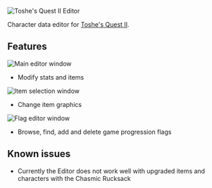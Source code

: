![Toshe's Quest II Editor](https://user-images.githubusercontent.com/6226898/119236959-4b285900-bb08-11eb-8445-8ece9be94cd6.png)

Character data editor for [Toshe's Quest II](https://github.com/1bengardner/toshes-quest-ii).

## Features

![Main editor window](https://user-images.githubusercontent.com/6226898/119273813-a3c82680-bbda-11eb-9552-acb5c72ecddc.png)
- Modify stats and items

![Item selection window](https://user-images.githubusercontent.com/6226898/119273858-df62f080-bbda-11eb-889f-945ba84a1312.png)
- Change item graphics

![Flag editor window](https://user-images.githubusercontent.com/6226898/119273897-06212700-bbdb-11eb-91d8-fb22ede64d6d.png)
- Browse, find, add and delete game progression flags

## Known issues

- Currently the Editor does not work well with upgraded items and characters with the Chasmic Rucksack